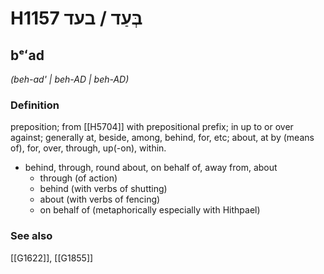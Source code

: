 # H1157 בְּעַד / בעד

## bᵉʻad

_(beh-ad' | beh-AD | beh-AD)_

### Definition

preposition; from [[H5704]] with prepositional prefix; in up to or over against; generally at, beside, among, behind, for, etc; about, at by (means of), for, over, through, up(-on), within.

- behind, through, round about, on behalf of, away from, about
    - through (of action)
    - behind (with verbs of shutting)
    - about (with verbs of fencing)
    - on behalf of (metaphorically especially with Hithpael)
### See also

[[G1622]], [[G1855]]

